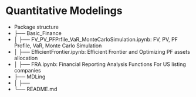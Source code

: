 # Quantitative Modelings

* Package structure
* ├── Basic_Finance
* │ ├── FV_PV_PFPrfile_VaR_MonteCarloSimulation.ipynb: FV, PV, PF Profile, VaR, Monte Carlo Simulation
* │ ├── EfficientFrontier.ipynb: Efficient Frontier and Optimizing PF assets allocation
* │ ├── FRA.ipynb: Financial Reporting Analysis Functions For US listing companies
* ├── MDLing
* │ ├── 
* └── README.md